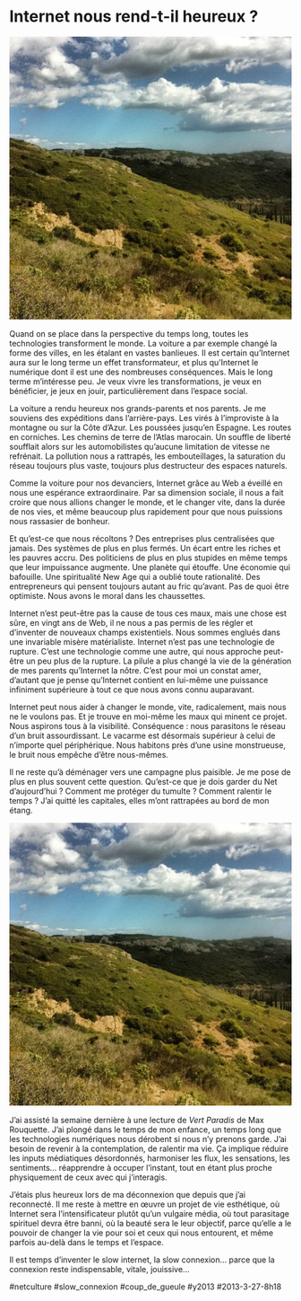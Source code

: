 # Internet nous rend-t-il heureux ?

![](_i/f29e8ee4954511e295bf22000a9f390a_71.webp)

Quand on se place dans la perspective du temps long, toutes les technologies transforment le monde. La voiture a par exemple changé la forme des villes, en les étalant en vastes banlieues. Il est certain qu’Internet aura sur le long terme un effet transformateur, et plus qu’Internet le numérique dont il est une des nombreuses conséquences. Mais le long terme m’intéresse peu. Je veux vivre les transformations, je veux en bénéficier, je jeux en jouir, particulièrement dans l’espace social.

La voiture a rendu heureux nos grands-parents et nos parents. Je me souviens des expéditions dans l’arrière-pays. Les virés à l’improviste à la montagne ou sur la Côte d’Azur. Les poussées jusqu’en Espagne. Les routes en corniches. Les chemins de terre de l’Atlas marocain. Un souffle de liberté soufflait alors sur les automobilistes qu’aucune limitation de vitesse ne refrénait. La pollution nous a rattrapés, les embouteillages, la saturation du réseau toujours plus vaste, toujours plus destructeur des espaces naturels.

Comme la voiture pour nos devanciers, Internet grâce au Web a éveillé en nous une espérance extraordinaire. Par sa dimension sociale, il nous a fait croire que nous allions changer le monde, et le changer vite, dans la durée de nos vies, et même beaucoup plus rapidement pour que nous puissions nous rassasier de bonheur.

Et qu’est-ce que nous récoltons ? Des entreprises plus centralisées que jamais. Des systèmes de plus en plus fermés. Un écart entre les riches et les pauvres accru. Des politiciens de plus en plus stupides en même temps que leur impuissance augmente. Une planète qui étouffe. Une économie qui bafouille. Une spiritualité New Age qui a oublié toute rationalité. Des entrepreneurs qui pensent toujours autant au fric qu’avant. Pas de quoi être optimiste. Nous avons le moral dans les chaussettes.

Internet n’est peut-être pas la cause de tous ces maux, mais une chose est sûre, en vingt ans de Web, il ne nous a pas permis de les régler et d’inventer de nouveaux champs existentiels. Nous sommes englués dans une invariable misère matérialiste. Internet n’est pas une technologie de rupture. C’est une technologie comme une autre, qui nous approche peut-être un peu plus de la rupture. La pilule a plus changé la vie de la génération de mes parents qu’Internet la nôtre. C’est pour moi un constat amer, d’autant que je pense qu’Internet contient en lui-même une puissance infiniment supérieure à tout ce que nous avons connu auparavant.

Internet peut nous aider à changer le monde, vite, radicalement, mais nous ne le voulons pas. Et je trouve en moi-même les maux qui minent ce projet. Nous aspirons tous à la visibilité. Conséquence : nous parasitons le réseau d’un bruit assourdissant. Le vacarme est désormais supérieur à celui de n’importe quel périphérique. Nous habitons près d’une usine monstrueuse, le bruit nous empêche d’être nous-mêmes.

Il ne reste qu’à déménager vers une campagne plus paisible. Je me pose de plus en plus souvent cette question. Qu’est-ce que je dois garder du Net d’aujourd’hui ? Comment me protéger du tumulte ? Comment ralentir le temps ? J’ai quitté les capitales, elles m’ont rattrapées au bord de mon étang.

![La Gardiole - mon Vert Paradis, photographié lors d’une balade avec Isa lundi 25/3/2013](_i/f29e8ee4954511e295bf22000a9f390a_71.webp)

J’ai assisté la semaine dernière à une lecture de *Vert Paradis* de Max Rouquette. J’ai plongé dans le temps de mon enfance, un temps long que les technologies numériques nous dérobent si nous n’y prenons garde. J’ai besoin de revenir à la contemplation, de ralentir ma vie. Ça implique réduire les inputs médiatiques désordonnés, harmoniser les flux, les sensations, les sentiments… réapprendre à occuper l’instant, tout en étant plus proche physiquement de ceux avec qui j’interagis.

J’étais plus heureux lors de ma déconnexion que depuis que j’ai reconnecté. Il me reste à mettre en œuvre un projet de vie esthétique, où Internet sera l’intensificateur plutôt qu’un vulgaire média, où tout parasitage spirituel devra être banni, où la beauté sera le leur objectif, parce qu’elle a le pouvoir de changer la vie pour soi et ceux qui nous entourent, et même parfois au-delà dans le temps et l’espace.

Il est temps d’inventer le slow internet, la slow connexion... parce que la connexion reste indispensable, vitale, jouissive...

#netculture #slow_connexion #coup_de_gueule #y2013 #2013-3-27-8h18
